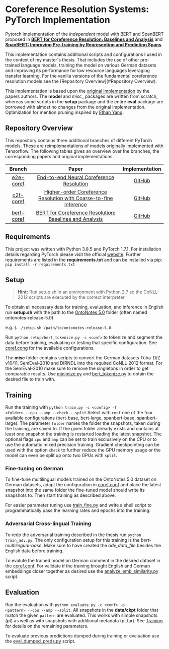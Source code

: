 # Coreference Resolution Systems: PyTorch Implementation

Pytorch implementation of the *independent* model with BERT and SpanBERT proposed in
__[BERT for Coreference Resolution: Baselines and Analysis](https://arxiv.org/abs/1908.09091)__ and 
__[SpanBERT: Improving Pre-training by Representing and Predicting Spans](https://arxiv.org/abs/1907.10529)__.

This implementation contains additional scripts and configurations I used in the context of my master's thesis. That 
includes the use of other pre-trained language models, training the model on various German datasets and improving its
performance for low resource languages leveraging transfer learning. For the vanilla versions of the fundamental 
coreference resolution models see the [Repository Overview](#Repository Overview).

This implementation is based upon the [original implementation](https://github.com/mandarjoshi90/coref) by the papers 
authors. The __model__ and _misc__ packages are written from scratch, whereas some scripts in the __setup__ package and 
the entire __eval__ package are borrowed with almost no changes from the original implementation. Optimization for 
mention pruning inspired by [Ethan Yang](https://github.com/YangXuanyue/pytorch-e2e-coref). 

## Repository Overview
This repository contains three additional branches of different PyTorch models. These are reimplemantations of models
originally implemented with Tensorflow. The following tables gives an overview over the branches, the corresponding 
papers and original implementations.

|                               Branch                                |                                               Paper                                              |              Implementation           |
|:-------------------------------------------------------------------:|:------------------------------------------------------------------------------------------------:|:----------------------------------------------:|
|  [e2e-coref](https://github.com/jfhetzer/e2e-coref/tree/e2e-coref)  |    [End-to-end Neural Coreference Resolution](https://arxiv.org/abs/1707.07045)   | [GitHub](https://github.com/kentonl/e2e-coref/tree/e2e) |
|  [c2f-coref](https://github.com/jfhetzer/e2e-coref/tree/c2f-coref)  |    [Higher-order Coreference Resolution with Coarse-to-fine Inference](https://arxiv.org/abs/1804.05392)   | [GitHub](https://github.com/kentonl/e2e-coref) |
| [bert-coref](https://github.com/jfhetzer/e2e-coref/tree/bert-coref) |    [BERT for Coreference Resolution: Baselines and Analysis](https://arxiv.org/abs/1908.09091)   | [GitHub](https://github.com/mandarjoshi90/coref) |


## Requirements
This project was written with Python 3.8.5 and PyTorch 1.7.1. For installation details regarding PyTorch please visit the 
official [website](https://pytorch.org/). Further requirements are listed in the __requirements.txt__ and can be 
installed via pip: <code>pip install -r requirements.txt</code> 


## Setup
> __Hint:__ Run setup.sh in an environment with Python 2.7 so the CoNLL-2012 scripts are executed by the correct interpreter 

To obtain all necessary data for training, evaluation, and inference in English run __setup.sh__ with the path to the 
[OntoNotes 5.0](https://catalog.ldc.upenn.edu/LDC2013T19) folder (often named ontonotes-release-5.0).

e.g. <code>$ ./setup.sh /path/to/ontonotes-release-5.0</code>

Run <code>python setup/bert_tokenize.py -c \<conf\></code> to tokenize and segment the data before training, evaluating 
or testing that specific configuration. See [coref.cong](coref.conf) for the available configurations.

The __misc__ folder contains scripts to convert the German datasets Tüba-D/Z v10/11, SemEval-2010 and DIRNDL into the 
required CoNLL-2012 format. For the SemEval-2010 make sure to remove the singletons in order to get comparable results. 
Use [minimize.py](setup/minimize.py) and [bert_tokenize.py](setup/bert_tokenize.py) to obtain the desired file to train 
with.


## Training
Run the training with <code>python train.py -c \<config\> -f \<folder\> --cpu --amp --check --split</code>.Select with 
<code>conf</code> one of the four available configurations (bert-base, bert-large, spanbert-base, spanbert-large). The 
parameter <code>folder</code> names the folder the snapshots, taken during the training, are saved to. If the given 
folder already exists and contains at least one snapshot the training is restarted loading the latest snapshot. The 
optional flags <code>cpu</code> and <code>amp</code> can be set to train exclusively on the CPU or to use the automatic 
mixed precision training. Gradient checkpointing can be used with the option <code>check</code> to further reduce the 
GPU memory usage or the model can even be split up onto two GPUs with <code>split</code>.  

### Fine-tuning on German
To fine-tune multilingual models trained on the OntoNotes 5.0 dataset on German datasets, adapt the configuration in 
[coref.conf](coref.conf) and place the latest snapshot into the same folder the fine-tuned model should write its 
snapshots to. Then start training as described above.

For easier parameter tuning use [train_fine.py](train_fine.py) and write a shell script to programmatically pass the 
learning rates and epochs into the training.

### Adversarial Cross-lingual Training
To redo the adversarial training described in the thesis run <code>python train_adv.py</code>. The only configuration 
setup for this training is the *bert-multilingual-base*. Make sure to have created the *adv_data_file* besides the 
English data before training.

To evalute the trained model on German comment in the desired dataset in the [coref.conf](coref.conf). For validate if 
the training brought English and German embeddings closer together as desired use the 
[analyze_emb_similarity.py](misc/analyze_emb_similarity.py) script.


## Evaluation
Run the evaluation with <code>python evaluate.py -c \<conf\> -p \<pattern\> --cpu --amp --split</code>. All snapshots in the 
__data/ckpt__ folder that match the given <code>pattern</code> are evaluated. This works with simple snapshots (pt) as 
well as with snapshots with additional metadata (pt.tar). See [Training](#Training) for details on the remaining 
parameters.

To evaluate previous predictions dumped during training or evaluation use the 
[eval_dumped_preds.py](misc/eval_dumped_preds.py) script.